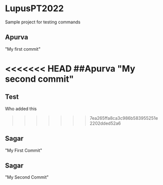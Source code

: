 # LupusPT2022
Sample project for testing commands

## Apurva 
"My first commit"

<<<<<<< HEAD
##Apurva
"My second commit"
=======
## Test
Who added this
>>>>>>> 7ea265ffa8ca3c986b583955251e2202dded52a6
## Sagar
"My First Commit"
## Sagar
"My Second Commit"
